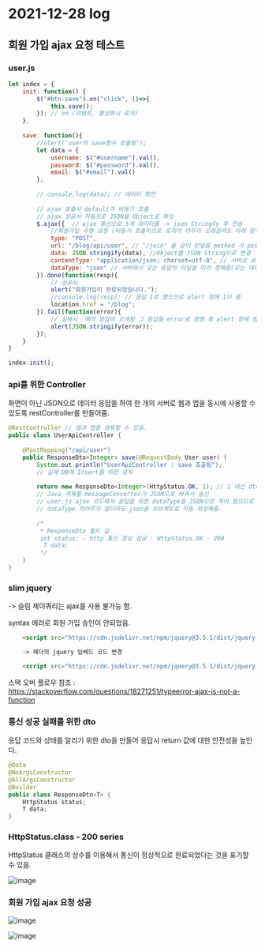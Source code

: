 # 2021-12-28 log

## 회원 가입 ajax 요청 테스트

### user.js

```javascript
let index = {
	init: function() {
		$("#btn-save").on("click", ()=>{
			this.save();
		}); // on (이벤트, 활성화시 로직)
	},
	
	save: function(){
		//alert('user의 save함수 호출됨');
		let data = {
			username: $("#username").val(),
			password: $("#password").val(),
			email: $("#email").val()
		};
		
		// console.log(data); // 데이터 확인
		
		// ajax 호출시 default가 비동기 호출
		// ajax 성공시 자동으로 JSON을 Object로 파싱
		$.ajax({  // ajax 통신으로 3개 데이터를 -> json Stringfy 후 전송
			//회원가입 수행 요청 (비동기 호출이므로 로직이 아무리 오래걸려도 아래 함수들과 함께 수행 가능)
			type: "POST",
			url: "/blog/api/user", // "/join" 을 굳이 안넣음 method 가 post 면 insert 이므로
			data: JSON.stringify(data), //Object를 JSON String으로 변경
			contentType: "application/json; charset=utf-8", // 서버로 보내는 요청의 MIME Type 명시
			dataType: "json" // 서버에서 오는 응답의 타입을 미리 정해줌(오는 데이터는 String으로 옴) => javascript object로 변경
		}).done(function(resp){
			// 성공시 
			alert("회원가입이 완료되었습니다.");
			//console.log(resp); // 응답 1로 했으므로 alert 창에 1이 뜸
			location.href = "/blog";
		}).fail(function(error){
			// 실패시  에러 응답이 오게됨 그 응답을 error로 명명 후 alert 창에 명시
			alert(JSON.stringify(error));
		});
	}
}

index.init();
```

### api를 위한 Controller

 화면이 아닌 JSON으로 데이터 응답을 하여 한 개의 서버로 웹과 앱을 동시에 사용할 수 있도록 restController를 만들어줌.

```java
@RestController // 웹과 앱을 겸용할 수 있음.
public class UserApiController {
	
	@PostMapping("/api/user")
	public ResponseDto<Integer> save(@RequestBody User user) {
		System.out.println("UserApiController : save 호출됨");
		// 실제 DB에 Insert를 위한 로직
		
		return new ResponseDto<Integer>(HttpStatus.OK, 1); // 1 대신 dto에서 받아와서 넣음.
		// Java 객체를 messageConverter가 JSON으로 바꿔서 송신
		// user.js ajax 코드에서 응답을 위한 dataType을 JSON으로 적어 줬으므로 확인이됨.
		// dataType 적어주지 않더라도 json을 오브젝트로 자동 파싱해줌.
		
		/*
		 * ResponseDto 필드 값
		 int status; - http 통신 정상 성공 : HttpStatus.OK - 200
		  T data;
		 */
	}
}
```

### slim jquery

-> 슬림 제이쿼리는 ajax를 사용 불가능 함.

syntax 에러로 회원 가입 승인이 안되었음.

```html
	<script src="https://cdn.jsdelivr.net/npm/jquery@3.5.1/dist/jquery.slim.min.js"></script>

	-> 헤더의 jquery 임베드 코드 변경

	<script src="https://cdn.jsdelivr.net/npm/jquery@3.5.1/dist/jquery.min.js"></script>
```

스택 오버 플로우 참조 : https://stackoverflow.com/questions/18271251/typeerror-ajax-is-not-a-function

### 통신 성공 실패를 위한 dto

 응답 코드와 상태를 알리기 위한 dto을 만들어 응답시 return 값에 대한 안전성을 높인다.

```java
@Data
@NoArgsConstructor
@AllArgsConstructor
@Builder
public class ResponseDto<T> {
	HttpStatus status;
	T data;
}
```

### HttpStatus.class - 200 series

HttpStatus 클래스의 상수를 이용해서 통신이 정상적으로 완료되었다는 것을 표기할 수 있음.

![image](https://user-images.githubusercontent.com/84966961/147577359-aacb38fc-3fb7-4400-a0bb-9725ed42e5ed.png)

### 회원 가입 ajax 요청 성공

![image](https://user-images.githubusercontent.com/84966961/147578452-3c706191-d02e-496b-b039-0f99d6efdc9d.png)

![image](https://user-images.githubusercontent.com/84966961/147578295-691663d3-cf0f-4263-aab0-75f37c9d0a19.png)